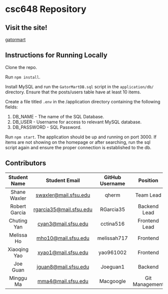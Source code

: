 # csc648 Repository

## Visit the site!
[gatormart](http://ec2-35-168-3-139.compute-1.amazonaws.com/)

## Instructions for Running Locally
Clone the repo. 

Run `npm install`.

Install MySQL and run the `GatorMartDB.sql` script in the `application/db/` directory. Ensure that the posts/users table have at least 10 items.

Create a file titled `.env` in the /application directory containing the following fields:

1. DB_NAME - The name of the SQL Database.
2. DB_USER - Username for access to relevant MySQL database.
3. DB_PASSWORD - SQL Password.

Run `npm start`. The application should be up and running on port 3000. If items are not showing on the homepage or after searching, run the sql script again and ensure the proper connection is established to the db.

## Contributors

| Student Name | Student Email | GitHub Username | Position |
|    :---:     |     :---:     |     :---:       |     :---:       |
| Shane Waxler      |swaxler@mail.sfsu.edu               | qherm                 | Team Lead |
| Robert Garcia      |rgarcia35@mail.sfsu.edu               |RGarcia35                 | Backend Lead |
| Chuting Yan      |cyan3@mail.sfsu.edu               |cctina516                | Frontend Lead |
| Melissa Ho   |mho10@mail.sfsu.edu            |   melissah717              | Frontend |
| Xiaoqing Yao      |xyao1@mail.sfsu.edu               |yao961002                 | Frontend |
| Joe Guan      |jguan8@mail.sfsu.edu               |Joeguan1                 | Backend |
| Minggu Ma    |mma4@mail.sfsu.edu               |Macgoogle                 | Git Management |
